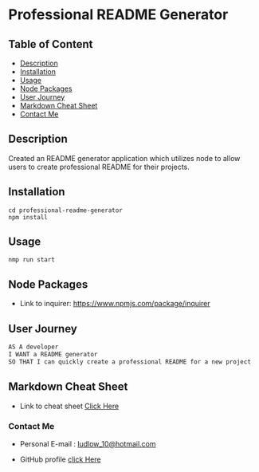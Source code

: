 # Professional README Generator

## Table of Content

- [Description](#description)
- [Installation](#installation)
- [Usage](#usage)
- [Node Packages](#node-packages)
- [User Journey](#user-journey)
- [Markdown Cheat Sheet](#markdown-cheat-sheet)
- [Contact Me](#contact-me)

## Description

Created an README generator application which utilizes node to allow users to create professional README for their projects.

## Installation

```git clone git@github.com:zahrahaji10/professional-readme-generator.git
cd professional-readme-generator
npm install
```

## Usage

```
nmp run start
```

## Node Packages

- Link to inquirer: https://www.npmjs.com/package/inquirer

## User Journey

```md
AS A developer
I WANT a README generator
SO THAT I can quickly create a professional README for a new project
```

## Markdown Cheat Sheet

- Link to cheat sheet [Click Here](https://www.markdownguide.org/cheat-sheet)

### Contact Me

- Personal E-mail : ludlow_10@hotmail.com

- GitHub profile [click Here](https://github.com/zahrahaji10)
